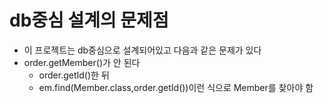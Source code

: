 # db중심 설계의 문제점
- 이 프로젝트는 db중심으로 설계되어있고 다음과 같은 문제가 있다
- order.getMember()가 안 된다
  - order.getId()한 뒤 
  - em.find(Member.class,order.getId())이런 식으로 Member를 찾아야 함